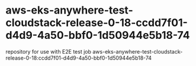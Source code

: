 # aws-eks-anywhere-test-cloudstack-release-0-18-ccdd7f01-d4d9-4a50-bbf0-1d50944e5b18-74
repository for use with E2E test job aws-eks-anywhere-test-cloudstack-release-0-18:ccdd7f01-d4d9-4a50-bbf0-1d50944e5b18-74

